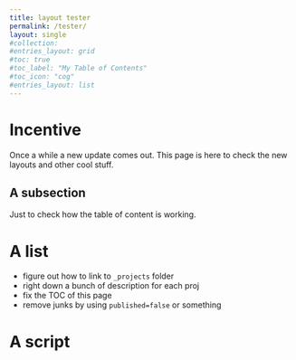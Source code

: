 ```yaml
---
title: layout tester
permalink: /tester/
layout: single
#collection: 
#entries_layout: grid
#toc: true
#toc_label: "My Table of Contents"
#toc_icon: "cog"
#entries_layout: list
---
```


# Incentive
Once a while a new update comes out. This page is here to check the new layouts
and other cool stuff.

## A subsection
Just to check how the table of content is working. 

# A list
- figure out how to link to `_projects` folder
- right down a bunch of description for each proj
- fix the TOC of this page
- remove junks by using `published=false` or something

# A script